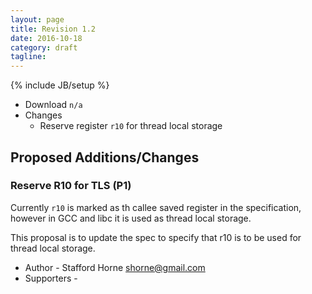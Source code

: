 ```yaml
---
layout: page
title: Revision 1.2
date: 2016-10-18
category: draft
tagline: 
---
```

{% include JB/setup %}
 - Download `n/a`
 - Changes
   - Reserve register `r10` for thread local storage 


## Proposed Additions/Changes

### Reserve R10 for TLS (P1)

Currently `r10` is marked as th callee saved register in the specification, 
however in GCC and libc it is used as thread local storage. 

This proposal is to update the spec to specify that r10 is to be used for
thread local storage.

 - Author - Stafford Horne <shorne@gmail.com> 
 - Supporters - 

